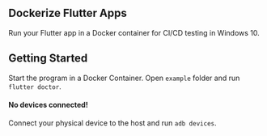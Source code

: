 ## Dockerize Flutter Apps
Run your Flutter app in a Docker container for CI/CD testing in Windows 10.

## Getting Started
Start the program in a Docker Container. Open ``example`` folder and run ``flutter doctor``.
</br>
#### No devices connected!
Connect your physical device to the host and run ``adb devices``.

